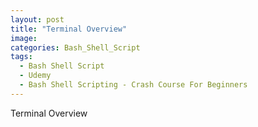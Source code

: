 ```yaml
---
layout: post
title: "Terminal Overview"
image:
categories: Bash_Shell_Script
tags:
  - Bash Shell Script
  - Udemy
  - Bash Shell Scripting - Crash Course For Beginners
---
```



Terminal Overview


